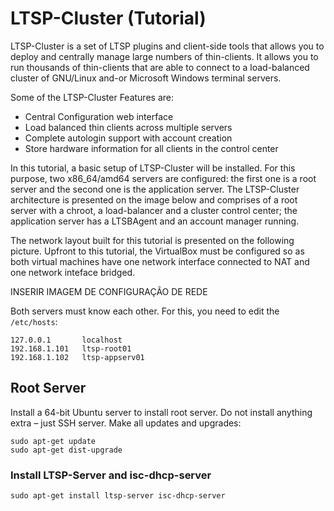 # LTSP-Cluster (Tutorial)

LTSP-Cluster is a set of LTSP plugins and client-side tools that allows you to deploy and centrally manage large numbers of thin-clients. It allows you to run thousands of thin-clients that are able to connect to a load-balanced cluster of GNU/Linux and-or Microsoft Windows terminal servers.

Some of the LTSP-Cluster Features are:

* Central Configuration web interface
* Load balanced thin clients across multiple servers
* Complete autologin support with account creation
* Store hardware information for all clients in the control center

In this tutorial, a basic setup of LTSP-Cluster will be installed. For this purpose, two x86_64/amd64 servers are configured: the first one is a root server and the second one is the application server. The LTSP-Cluster architecture is presented on the image below and comprises of a root server with a chroot, a load-balancer and a cluster control center; the application server has a LTSBAgent and an account manager running.

The network layout built for this tutorial is presented on the following picture. Upfront to this tutorial, the VirtualBox must be configured so as both virtual machines have one network interface connected to NAT and one network inteface bridged.

INSERIR IMAGEM DE CONFIGURAÇÃO DE REDE

Both servers must know each other. For this, you need to edit the `/etc/hosts`: 
```
127.0.0.1       localhost
192.168.1.101   ltsp-root01
192.168.1.102   ltsp-appserv01

```

## Root Server

Install a 64-bit Ubuntu server to install root server. Do not install anything extra – just SSH server. Make all updates and upgrades:

```
sudo apt-get update
sudo apt-get dist-upgrade
```

### Install LTSP-Server and isc-dhcp-server

```
sudo apt-get install ltsp-server isc-dhcp-server
```

